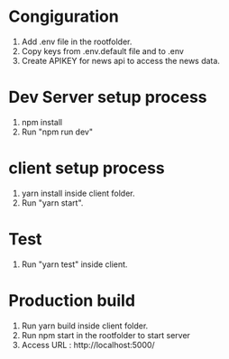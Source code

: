# Congiguration

1. Add .env file in the rootfolder.
2. Copy keys from .env.default file and to .env
3. Create APIKEY for news api to access the news data.

# Dev Server setup process

1. npm install
2. Run "npm run dev"

# client setup process

1. yarn install inside client folder.
2. Run "yarn start".

# Test

1. Run "yarn test" inside client.

# Production build

1. Run yarn build inside client folder.
2. Run npm start in the rootfolder to start server
3. Access URL : http://localhost:5000/
